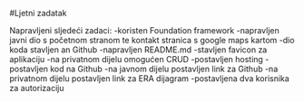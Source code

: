 #Ljetni zadatak

Napravljeni sljedeći zadaci:
-koristen Foundation framework
-napravljen javni dio s početnom stranom te kontakt stranica s google maps kartom
-dio koda stavljen an Github
-napravljen README.md
-stavljen favicon za aplikaciju
-na privatnom dijelu omogućen CRUD
-postavljen hosting
-postavljen kod na Github
-na javnom dijelu postavljen link za Github
-na privatnom dijelu postavljen link za ERA dijagram
-postavljena dva korisnika za autorizaciju
